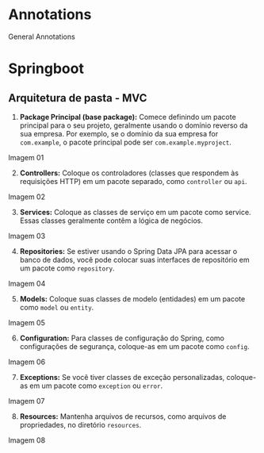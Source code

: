 # Annotations
General Annotations

# Springboot
## Arquitetura de pasta - MVC

 1. <b>Package Principal (base package):</b> Comece definindo um pacote principal para o seu projeto, geralmente usando o domínio reverso da sua empresa. Por exemplo, se o domínio da sua empresa for `com.example`, o pacote principal pode ser `com.example.myproject`.

Imagem 01

2. <b>Controllers:</b>
 Coloque os controladores (classes que respondem às requisições HTTP) em um pacote separado, como `controller` ou `api`.

Imagem 02

3. <b>Services:</b> Coloque as classes de serviço em um pacote como service. Essas classes geralmente contêm a lógica de negócios.

Imagem 03

4. <b>Repositories:</b> Se estiver usando o Spring Data JPA para acessar o banco de dados, você pode colocar suas interfaces de repositório em um pacote como `repository`.

Imagem 04

5. <b>Models:</b> Coloque suas classes de modelo (entidades) em um pacote como `model` ou `entity`. 
 

Imagem 05


6. <b>Configuration:</b> Para classes de configuração do Spring, como configurações de segurança, coloque-as em um pacote como `config`.
 

Imagem 06


7. <b>Exceptions:</b> Se você tiver classes de exceção personalizadas, coloque-as em um pacote como `exception` ou `error`.
 

Imagem 07


8. <b>Resources:</b> Mantenha arquivos de recursos, como arquivos de propriedades, no diretório `resources`.


Imagem 08
